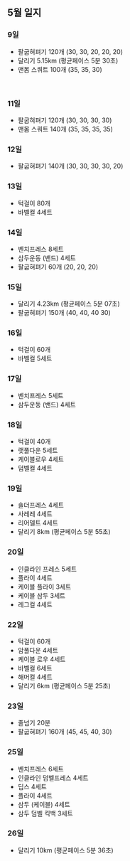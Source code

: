## 5월 일지

### 9일
- 팔굽혀펴기 120개 (30, 30, 20, 20, 20)
- 달리기 5.15km (평균페이스 5분 30초)
- 맨몸 스쿼트 100개 (35, 35, 30)
<br>
  
### 11일
- 팔굽혀펴기 120개 (30, 30, 30, 30)
- 맨몸 스쿼트 140개 (35, 35, 35, 35)

### 12일
- 팔굽혀펴기 140개 (30, 30, 30, 30, 20)

### 13일
- 턱걸이 80개
- 바벨컬 4세트

### 14일
- 벤치프레스 8세트
- 삼두운동 (밴드) 4세트
- 팔굽혀펴기 60개 (20, 20, 20)

### 15일
- 달리기 4.23km (평균페이스 5분 07초)
- 팔굽혀펴기 150개 (40, 40, 40 30)

### 16일
- 턱걸이 60개
- 바벨컬 5세트

### 17일
- 벤치프레스 5세트
- 삼두운동 (밴드) 4세트

### 18일
- 턱걸이 40개
- 랫풀다운 5세트
- 케이블로우 4세트
- 덤벨컬 4세트

### 19일
- 숄더프레스 4세트
- 사레레 4세트
- 리어델트 4세트
- 달리기 8km (평균페이스 5분 55초)

### 20일
- 인클라인 프레스 5세트
- 플라이 4세트
- 케이블 플라이 3세트
- 케이블 삼두 3세트
- 레그컬 4세트

### 22일
- 턱걸이 60개
- 암풀다운 4세트  
- 케이블 로우 4세트
- 바벨컬 6세트
- 해머컬 4세트
- 달리기 6km (평균페이스 5분 25초)

### 23일
- 줄넘기 20분
- 팔굽혀펴기 160개 (45, 45, 40, 30)

### 25일
- 벤치프레스 6세트
- 인클라인 덤벨프레스 4세트
- 딥스 4세트
- 플라이 4세트
- 삼두 (케이블) 4세트
- 삼두 덤벨 킥백 3세트

### 26일
- 달리기 10km (평균페이스 5분 36초)